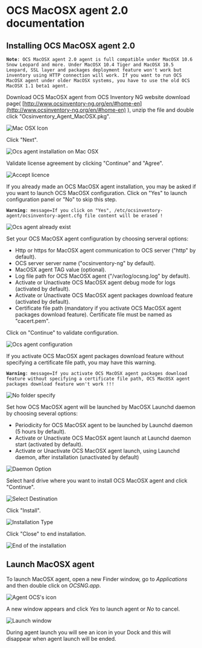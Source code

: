 # OCS MacOSX agent 2.0 documentation

## Installing OCS MacOSX agent 2.0

**`Note`**`: OCS MacOSX agent 2.0 agent is full compatible under MacOSX 10.6 Snow Leopard and more.
Under MacOSX 10.4 Tiger and MacOSX 10.5 Leopard, SSL layer and packages deployment feature won't work
but inventory using HTTP connection will work. If you want to run OCS MacOSX agent under older MacOSX systems,
you have to use the old OCS MacOSX 1.1 beta1 agent.`

Download OCS MacOSX agent from OCS Inventory NG website download page(
[http://www.ocsinventory-ng.org/en/#home-en](http://www.ocsinventory-ng.org/en/#home-en)
), unzip the file and double click "Ocsinventory_Agent_MacOSX.pkg".

![Mac OSX Icon](../img/EN_macosx_agent_pkg_icon.png)

Click "Next".

![Ocs agent installation on Mac OSX](../img/EN_macosx_agent_install_introduction.png)

Validate license agreement by clicking "Continue" and "Agree".

![Accept licence](../img/EN_macosx_agent_install_licence.png)

If you already made an OCS MacOSX agent installation, you may be asked if you want to launch
OCS MacOSX configuration. Click on "Yes" to launch configuration panel or "No" to skip this step.

**`Warning`**`: message=If you click on "Yes", /etc/ocsinventory-agent/ocsinventory-agent.cfg
file content will be erased !`

![Ocs agent already exist](../img/EN_macosx_agent_install_configuration_warn.png)

Set your OCS MacOSX agent configuration by choosing serveral options:
* Http or https for MacOSX agent communication to OCS server ("http" by default).
* OCS server server name ("ocsinventory-ng" by default).
* MacOSX agent TAG value (optional).
* Log file path for OCS MacOSX agent ("/var/log/ocsng.log" by default).
* Activate or Unactivate OCS MacOSX agent debug mode for logs (activated by default).
* Activate or Unactivate OCS MacOSX agent packages download feature (activated by default).
* Certificate file path (mandatory if you activate OCS MacOSX agent packages download feature). Certificate file must be named as "cacert.pem".

Click on "Continue" to validate configuration.

![Ocs agent configuration](../img/EN_macosx_agent_install_configuration.png)

If you activate OCS MacOSX agent packages download feature without specifying a certificate file path, you may have this warning.

**`Warning`**`: message=If you activate OCS MacOSX agent packages download feature without specifying a
certificate file path, OCS MacOSX agent packages download feature won't work !!!`

![No folder specify](../img/EN_macosx_agent_configuration_download_warn.png)

Set how OCS MacOSX agent will be launched by MacOSX Launchd daemon by choosing several options:
* Periodicity for OCS MacOSX agent to be launched by Launchd daemon (5 hours by default).
* Activate or Unactivate OCS MacOSX agent launch at Launchd daemon start (activated by default).
* Activate or Unactivate OCS MacOSX agent launch, using Launchd daemon, after installation (unactivated by default)

![Daemon Option](../img/EN_macosx_agent_install_daemon_options.png)

Select hard drive where you want to install OCS MacOSX agent and click "Continue".

![Select Destination](../img/EN_macosx_agent_install_destination.png)

Click "Install".

![Installation Type](../img/EN_macosx_agent_install_type.png)

Click "Close" to end installation.

![End of the installation](../img/EN_macosx_agent_install_end.png)

## Launch MacOSX agent

To launch MacOSX agent, open a new Finder window, go to _Applications_ and then double click on _OCSNG.app_.

![Agent OCS's icon](../img/EN_macosx_agent_finder_icon.png)

A new window appears and click _Yes_ to launch agent or _No_ to cancel.

![Launch window](../img/EN_macosx_agent_launch_window.png)

During agent launch you will see an icon in your Dock and this will disappear when agent launch will be ended.
